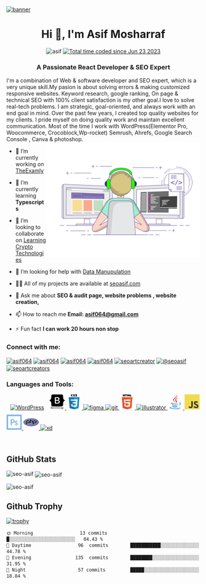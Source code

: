 <p><a href="https://github.com/seo-asif" target="_blank" rel="noreferrer"> <img src="https://github.com/seo-asif/seo-asif/blob/main/ab.png" alt="banner" /> </a> </p>


<h1 align="center">Hi 👋, I'm Asif Mosharraf</h1>
<p align="center"> <img src="https://komarev.com/ghpvc/?username=seo-asif&label=Profile%20views&color=0e75b6&style=flat" alt="asif" /> 
<a href="https://wakatime.com/@4c3b2983-750a-41d6-87f7-19c74c2b7b8e"><img src="https://wakatime.com/badge/user/4c3b2983-750a-41d6-87f7-19c74c2b7b8e.svg" alt="Total time coded since Jun 23 2023" /></a>

<h3 align="center">A Passionate React Developer & SEO Expert</h3>
I'm a combination of Web & software developer and SEO expert, which is a very unique skill.My pasion is about solving errors & making customized responsive websites. Keyword research, google ranking, On page & technical SEO with 100% client satisfaction is my other goal.I love to solve real-tech problems. I am strategic, goal-oriented, and always work with an end goal in mind. Over the past few years, I created top quality websites for my clients. I pride myself on doing quality work and maintain excellent communication. Most of the time I work with WordPress(Elementor Pro, Woocommerce, Crocoblock,Wp-rocket) Semrush, Ahrefs, Google Search Console , Canva & photoshop.

<img align="right" alt="Coding" width="400" src="https://raw.githubusercontent.com/devSouvik/devSouvik/master/gif3.gif">

- 🔭 I’m currently working on [TheExamly](https://www.theexamly.com)

- 🌱 I’m currently learning **Typescripts**

- 👯 I’m looking to collaborate on [Learning Crypto Technologies](https://www.learncrypto.com)

- 🤝 I’m looking for help with [Data Manupulation](https://www.Bizdatainsights.com)

- 👨‍💻 All of my projects are available at [seoasif.com](seoasif.com)

- 💬 Ask me about **SEO & audit page, website problems , website creation,**

- 📫 How to reach me **Email: asif064@gmail.com**


- ⚡ Fun fact **I can work 20 hours non stop**



<h3 align="left">Connect with me:</h3>
<p align="left">
<a href="https://codepen.io/asif064" target="blank"><img align="center" src="https://raw.githubusercontent.com/rahuldkjain/github-profile-readme-generator/master/src/images/icons/Social/codepen.svg" alt="asif064" height="30" width="40" /></a>
<a href="https://twitter.com/asif064" target="blank"><img align="center" src="https://raw.githubusercontent.com/rahuldkjain/github-profile-readme-generator/master/src/images/icons/Social/twitter.svg" alt="asif064" height="30" width="40" /></a>
<a href="https://linkedin.com/in/asif064" target="blank"><img align="center" src="https://raw.githubusercontent.com/rahuldkjain/github-profile-readme-generator/master/src/images/icons/Social/linked-in-alt.svg" alt="asif064" height="30" width="40" /></a>
<a href="https://fb.com/asif064" target="blank"><img align="center" src="https://raw.githubusercontent.com/rahuldkjain/github-profile-readme-generator/master/src/images/icons/Social/facebook.svg" alt="asif064" height="30" width="40" /></a>
<a href="https://instagram.com/seoartcreator" target="blank"><img align="center" src="https://raw.githubusercontent.com/rahuldkjain/github-profile-readme-generator/master/src/images/icons/Social/instagram.svg" alt="seoartcreator" height="30" width="40" /></a>
<a href="https://medium.com/@seoasif" target="blank"><img align="center" src="https://raw.githubusercontent.com/rahuldkjain/github-profile-readme-generator/master/src/images/icons/Social/medium.svg" alt="@seoasif" height="30" width="40" /></a>
<a href="https://www.youtube.com/c/seoartcreators" target="blank"><img align="center" src="https://raw.githubusercontent.com/rahuldkjain/github-profile-readme-generator/master/src/images/icons/Social/youtube.svg" alt="seoartcreators" height="30" width="40" /></a>
</p>

<h3 align="left">Languages and Tools:</h3>
<p align="left"> 
<a href="https://wordpress.com/" target="_blank"><img style="margin: 10px" src="https://profilinator.rishav.dev/skills-assets/wordpress.png" alt="WordPress" height="40" width="40"/></a>
<a href="https://getbootstrap.com" target="_blank" rel="noreferrer"> <img src="https://raw.githubusercontent.com/devicons/devicon/master/icons/bootstrap/bootstrap-plain-wordmark.svg" alt="bootstrap" width="40" height="40"/> </a> <a href="https://www.w3schools.com/css/" target="_blank" rel="noreferrer"> <img src="https://raw.githubusercontent.com/devicons/devicon/master/icons/css3/css3-original-wordmark.svg" alt="css3" width="40" height="40"/> </a> <a href="https://www.figma.com/" target="_blank" rel="noreferrer"> <img src="https://www.vectorlogo.zone/logos/figma/figma-icon.svg" alt="figma" width="40" height="40"/> </a> <a href="https://git-scm.com/" target="_blank" rel="noreferrer"> <img src="https://www.vectorlogo.zone/logos/git-scm/git-scm-icon.svg" alt="git" width="40" height="40"/> </a> <a href="https://www.w3.org/html/" target="_blank" rel="noreferrer"> <img src="https://raw.githubusercontent.com/devicons/devicon/master/icons/html5/html5-original-wordmark.svg" alt="html5" width="40" height="40"/> </a> <a href="https://www.adobe.com/in/products/illustrator.html" target="_blank" rel="noreferrer"> <img src="https://www.vectorlogo.zone/logos/adobe_illustrator/adobe_illustrator-icon.svg" alt="illustrator" width="40" height="40"/> </a> <a href="https://www.java.com" target="_blank" rel="noreferrer"> <img src="https://raw.githubusercontent.com/devicons/devicon/master/icons/java/java-original.svg" alt="java" width="40" height="40"/> </a> <a href="https://developer.mozilla.org/en-US/docs/Web/JavaScript" target="_blank" rel="noreferrer"> <img src="https://raw.githubusercontent.com/devicons/devicon/master/icons/javascript/javascript-original.svg" alt="javascript" width="40" height="40"/> </a> <a href="https://www.photoshop.com/en" target="_blank" rel="noreferrer"> <img src="https://raw.githubusercontent.com/devicons/devicon/master/icons/photoshop/photoshop-line.svg" alt="photoshop" width="40" height="40"/> </a> <a href="https://www.php.net" target="_blank" rel="noreferrer"> <img src="https://raw.githubusercontent.com/devicons/devicon/master/icons/php/php-original.svg" alt="php" width="40" height="40"/> </a> <a href="https://www.adobe.com/products/xd.html" target="_blank" rel="noreferrer"> <img src="https://cdn.worldvectorlogo.com/logos/adobe-xd.svg" alt="xd" width="40" height="40"/> </a> </p>

<br />

## GitHub Stats

<p><img align="left" src="https://github-readme-stats.vercel.app/api/top-langs?username=seo-asif&show_icons=true&locale=en&layout=compact" alt="seo-asif" /></p>

<p>&nbsp;<img align="center" src="https://github-readme-stats.vercel.app/api?username=seo-asif&show_icons=true&locale=en" alt="seo-asif" /></p>

<p><img align="center" src="https://github-readme-streak-stats.herokuapp.com/?user=seo-asif&" alt="seo-asif" /></p>


## Github Trophy

[![trophy](https://github-profile-trophy.vercel.app/?username=seo-asif)](https://github.com/ryo-ma/github-profile-trophy)

```text
🌞 Morning                 13 commits         █░░░░░░░░░░░░░░░░░░░░░░░░   04.43 % 
🌃 Daytime                 96  commits        ███████████░░░░░░░░░░░░░░   44.78 % 
🌆 Evening                135  commits        ████████░░░░░░░░░░░░░░░░░   31.95 % 
🌙 Night                   57 commits         █████░░░░░░░░░░░░░░░░░░░░   18.84 % 
```










